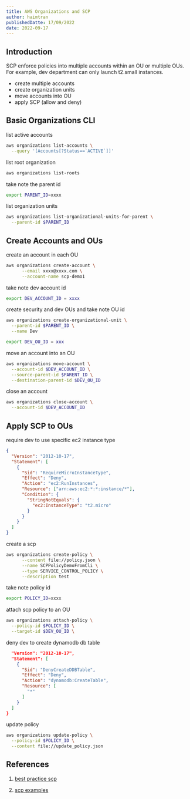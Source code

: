 ```yaml
---
title: AWS Organizations and SCP
author: haimtran
publishedDatte: 17/09/2022
date: 2022-09-17
---
```


## Introduction

SCP enforce policies into multiple accounts within an OU or multiple OUs. For example, dev department can only launch t2.small instances.

- create multiple accounts
- create organization units
- move accounts into OU
- apply SCP (allow and deny)

## Basic Organizations CLI

list active accounts

```bash
aws organizations list-accounts \
  --query '[Accounts[?Status==`ACTIVE`]]'
```

list root organization

```bash
aws organizations list-roots
```

take note the parent id

```bash
export PARENT_ID=xxxx
```

list organization units

```bash
aws organizations list-organizational-units-for-parent \
  --parent-id $PARENT_ID
```

## Create Accounts and OUs

create an account in each OU

```bash
aws organizations create-account \
      --email xxxx@xxxx.com \
      --account-name scp-demo1
```

take note dev account id

```bash
export DEV_ACCOUNT_ID = xxxx
```

create security and dev OUs and take note OU id

```bash
aws organizations create-organizational-unit \
  --parent-id $PARENT_ID \
  --name Dev
```

```bash
export DEV_OU_ID = xxx
```

move an account into an OU

```bash
aws organizations move-account \
  --account-id $DEV_ACCOUNT_ID \
  --source-parent-id $PARENT_ID \
  --destination-parent-id $DEV_OU_ID
```

close an account

```bash
aws organizations close-account \
  --account-id $DEV_ACCOUNT_ID
```

## Apply SCP to OUs

require dev to use specific ec2 instance type

```json
{
  "Version": "2012-10-17",
  "Statement": [
    {
      "Sid": "RequireMicroInstanceType",
      "Effect": "Deny",
      "Action": "ec2:RunInstances",
      "Resource": ["arn:aws:ec2:*:*:instance/*"],
      "Condition": {
        "StringNotEquals": {
          "ec2:InstanceType": "t2.micro"
        }
      }
    }
  ]
}
```

create a scp

```bash
aws organizations create-policy \
      --content file://policy.json \
      --name SCPPolicyDemoFromCli \
      --type SERVICE_CONTROL_POLICY \
      --description test
```

take note policy id

```bash
export POLICY_ID=xxxx
```

attach scp policy to an OU

```bash
aws organizations attach-policy \
  --policy-id $POLICY_ID \
  --target-id $DEV_OU_ID \

```

deny dev to create dynamodb db table

```json
  "Version": "2012-10-17",
  "Statement": [
    {
      "Sid": "DenyCreateDDBTable",
      "Effect": "Deny",
      "Action": "dynamodb:CreateTable",
      "Resource": [
        "*"
      ]
    }
  ]
}

```

update policy

```bash
aws organizations update-policy \
  --policy-id $POLICY_ID \
  --content file://update_policy.json
```

## References

1. [best practice scp](https://aws.amazon.com/blogs/industries/best-practices-for-aws-organizations-service-control-policies-in-a-multi-account-environment/)

2. [scp examples](https://docs.aws.amazon.com/organizations/latest/userguide/orgs_manage_policies_scps_examples.html)
